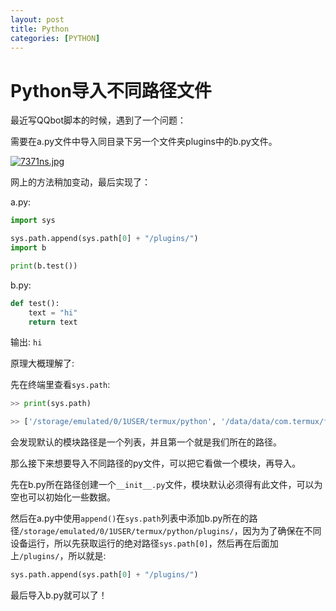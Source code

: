 ```yaml
---
layout: post
title: Python
categories: [PYTHON]
---
```


# Python导入不同路径文件

最近写QQbot脚本的时候，遇到了一个问题：

需要在a.py文件中导入同目录下另一个文件夹plugins中的b.py文件。

[![7371ns.jpg](https://s4.ax1x.com/2022/01/14/7371ns.jpg)](https://imgtu.com/i/7371ns)

网上的方法稍加变动，最后实现了：

a.py:

````python
import sys

sys.path.append(sys.path[0] + "/plugins/")
import b

print(b.test())
`````

b.py:

````python
def test():
    text = "hi"
    return text
````

输出: `hi`

原理大概理解了:

先在终端里查看`sys.path`:

````python
>> print(sys.path)

>> ['/storage/emulated/0/1USER/termux/python', '/data/data/com.termux/files/usr/lib/python310.zip', '/data/data/com.termux/files/usr/lib/python3.10', '/data/data/com.termux/files/usr/lib/python3.10/lib-dynload', '/data/data/com.termux/files/usr/lib/python3.10/site-packages']
````

会发现默认的模块路径是一个列表，并且第一个就是我们所在的路径。

那么接下来想要导入不同路径的py文件，可以把它看做一个模块，再导入。

先在b.py所在路径创建一个`__init__.py`文件，模块默认必须得有此文件，可以为空也可以初始化一些数据。

然后在a.py中使用`append()`在`sys.path`列表中添加b.py所在的路径`/storage/emulated/0/1USER/termux/python/plugins/`，因为为了确保在不同设备运行，所以先获取运行的绝对路径`sys.path[0]`，然后再在后面加上`/plugins/`，所以就是:

````python
sys.path.append(sys.path[0] + "/plugins/")
````
最后导入b.py就可以了！

